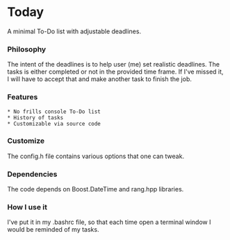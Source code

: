 # Today

A minimal To-Do list with adjustable deadlines.

### Philosophy

The intent of the deadlines is to help user (me) set realistic deadlines. The tasks is either completed or not in the provided time frame. If I've missed it, I will have to accept that and make another task to finish the job.

### Features
	* No frills console To-Do list
	* History of tasks
	* Customizable via source code

### Customize

The config.h file contains various options that one can tweak.

### Dependencies

The code depends on Boost.DateTime and rang.hpp libraries.

### How I use it

I've put it in my .bashrc file, so that each time open a terminal window I would be reminded of my tasks.
